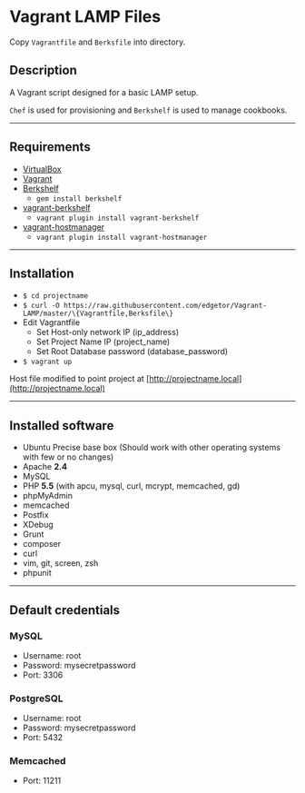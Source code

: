 # Vagrant LAMP Files
Copy `Vagrantfile` and `Berksfile` into directory.

## Description
A Vagrant script designed for a basic LAMP setup.

`Chef` is used for provisioning and `Berkshelf` is used to manage cookbooks.

--- 
## Requirements
* [VirtualBox](https://www.virtualbox.org)
* [Vagrant](http://vagrantup.com)
* [Berkshelf](http://berkshelf.com)
	* `gem install berkshelf`
* [vagrant-berkshelf](https://github.com/riotgames/vagrant-berkshelf)
	* `vagrant plugin install vagrant-berkshelf`
* [vagrant-hostmanager](https://github.com/smdahlen/vagrant-hostmanager)
	* `vagrant plugin install vagrant-hostmanager`

---
## Installation
* `$ cd projectname`
* `$ curl -O https://raw.githubusercontent.com/edgetor/Vagrant-LAMP/master/\{Vagrantfile,Berksfile\}`
* Edit Vagrantfile
  * Set Host-only network IP (ip\_address)
  * Set Project Name IP (project\_name)
  * Set Root Database password (database\_password)
* `$ vagrant up`

Host file modified to point project at [http://projectname.local](http://projectname.local)

---
## Installed software
* Ubuntu Precise base box (Should work with other operating systems with few or no changes)
* Apache **2.4**
* MySQL
* PHP **5.5** (with apcu, mysql, curl, mcrypt, memcached, gd)
* phpMyAdmin
* memcached
* Postfix
* XDebug
* Grunt
* composer
* curl
* vim, git, screen, zsh
* phpunit

---
## Default credentials
### MySQL
* Username: root
* Password: mysecretpassword
* Port: 3306

### PostgreSQL
* Username: root
* Password: mysecretpassword
* Port: 5432

### Memcached
* Port: 11211
